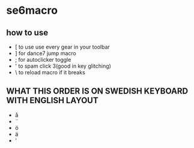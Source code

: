 # se6macro

## how to use

* [ to use use every gear in your toolbar
* ] for dance7 jump macro
* ; for autoclicker toggle
* ' to spam click 3(good in key glitching)
* \ to reload macro if it breaks

## WHAT THIS ORDER IS ON SWEDISH KEYBOARD WITH ENGLISH LAYOUT
* å
* ¨
* ö
* ä
* '
